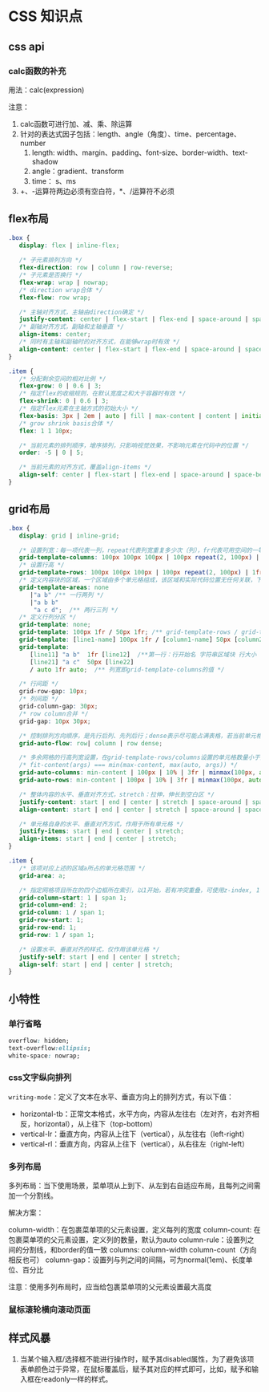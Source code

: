 # CSS 知识点

## css api

### calc函数的补充

用法：calc(expression)

注意：
1. calc函数可进行加、减、乘、除运算
2. 针对的表达式因子包括：length、angle（角度）、time、percentage、number
   1. length: width、margin、padding、font-size、border-width、text-shadow
   2. angle：gradient、transform 
   3. time： s、ms
3. +、-运算符两边必须有空白符，*、/运算符不必须

## flex布局

```css
.box {
   display: flex | inline-flex;
   
   /* 子元素排列方向 */
   flex-direction: row | column | row-reverse;
   /* 子元素是否换行 */
   flex-wrap: wrap | nowrap;
   /* direction wrap合体 */
   flex-flow: row wrap;

   /* 主轴对齐方式，主轴由direction确定 */
   justify-content: center | flex-start | flex-end | space-around | space-between;
   /* 副轴对齐方式，副轴和主轴垂直 */
   align-items: center;
   /* 同时有主轴和副轴时的对齐方式，在能够wrap时有效 */
   align-content: center | flex-start | flex-end | space-around | space-between;
}

.item {
   /* 分配剩余空间的相对比例 */
   flex-grow: 0 | 0.6 | 3;
   /* 指定flex的收缩规则，在默认宽度之和大于容器时有效 */
   flex-shrink: 0 | 0.6 | 3;
   /* 指定flex元素在主轴方式的初始大小 */
   flex-basis: 3px | 2em | auto | fill | max-content | content | initial;
   /* grow shrink basis合体 */
   flex: 1 1 10px;

   /* 当前元素的排列顺序，增序排列，只影响视觉效果，不影响元素在代码中的位置 */
   order: -5 | 0 | 5;

   /* 当前元素的对齐方式，覆盖align-items */
   align-self: center | flex-start | flex-end | space-around | space-between;
}
```

## grid布局

```css
.box {
   display: grid | inline-grid;

   /* 设置列宽：每一项代表一列，repeat代表列宽重复多少次（列），fr代表可用空间的一等份 */
   grid-template-columns: 100px 100px 100px | 100px repeat(2, 100px) | 1fr 1fr 1fr | 100px 100px minmax(100px 3fr) | 100px auto 100px;
   /* 设置行高 */
   grid-template-rows: 100px 100px 100px | 100px repeat(2, 100px) | 1fr 1fr 1fr | 100px 100px minmax(100px 3fr) | 100px auto 100px;
   /* 定义内容块的区域，一个区域由多个单元格组成，该区域和实际代码位置无任何关联，下列的字母代表区域块所占领的单元格，通过给块类设置grid-area为该值即可 */
   grid-template-areas: none
      |"a b" /** 一行两列 */
      |"a b b"
       "a c d";  /** 两行三列 */
   /* 定义行列分区 */
   grid-template: none;
   grid-template: 100px 1fr / 50px 1fr; /** grid-template-rows / grid-template-columns */
   grid-template: [line1-name] 100px 1fr / [column1-name] 50px [column2-name] 1fr; /** 这里设置了每个单元格前面的那条线的名称 */
   grid-template: 
      [line11] "a b"  1fr [line12]  /**第一行：行开始名 字符串区域块 行大小 行结束名 */
      [line21] "a c"  50px [line22]
      / auto 1fr auto;  /** 列宽即grid-template-columns的值 */

   /* 行间距 */
   grid-row-gap: 10px;
   /* 列间距 */
   grid-column-gap: 30px;
   /* row column合并 */
   grid-gap: 10px 30px;

   /* 控制排列方向顺序，是先行后列、先列后行；dense表示尽可能占满表格，若当前单元格大于剩余宽度，会让后者先填上去 */
   grid-auto-flow: row| column | row dense;

   /* 多余网格的行高列宽设置，在grid-template-rows/columns设置的单元格数量小于实际的单元格数量时有效，用法同grid-template-* */
   /* fit-content(args) === min(max-content, max(auto, args)) */
   grid-auto-columns: min-content | 100px | 10% | 3fr | minmax(100px, auto) | fit-content(10%) | 1fr 1fr 1fr;
   grid-auto-rows: min-content | 100px | 10% | 3fr | minmax(100px, auto) | fit-content(10%) | 1fr 1fr 1fr;

   /* 整体内容的水平、垂直对齐方式，stretch：拉伸，伸长到空白区 */
   justify-content: start | end | center | stretch | space-around | space-between;
   align-content: start | end | center | stretch | space-around | space-between;

   /* 单元格自身的水平、垂直对齐方式，作用于所有单元格 */
   justify-items: start | end | center | stretch;
   align-items: start | end | center | stretch;
}

.item {
   /* 该项对应上述的区域a所占的单元格范围 */
   grid-area: a;

   /* 指定网格项目所在的四个边框所在索引，以1开始，若有冲突重叠，可使用z-index, 1代表索引，而span 1代表占据1个单元格 */
   grid-column-start: 1 | span 1;
   grid-column-end: 2;
   grid-column: 1 / span 1;
   grid-row-start: 1;
   grid-row-end: 1;
   grid-row: 1 / span 1;

   /* 设置水平、垂直对齐的样式，仅作用该单元格 */
   justify-self: start | end | center | stretch;
   align-self: start | end | center | stretch;
}
```

## 小特性

### 单行省略

```css
overflow: hidden;
text-overflow:ellipsis;
white-space: nowrap;
```

### css文字纵向排列

`writing-mode`：定义了文本在水平、垂直方向上的排列方式，有以下值：
- horizontal-tb：正常文本格式，水平方向，内容从左往右（左对齐，右对齐相反，horizontal），从上往下（top-bottom）
- vertical-lr：垂直方向，内容从上往下（vertical），从左往右（left-right）
- vertical-rl：垂直方向，内容从上往下（vertical），从右往左（right-left）

### 多列布局

多列布局：当下使用场景，菜单项从上到下、从左到右自适应布局，且每列之间需加一个分割线。
  
解决方案：

column-width：在包裹菜单项的父元素设置，定义每列的宽度
column-count: 在包裹菜单项的父元素设置，定义列的数量，默认为auto
column-rule：设置列之间的分割线，和border的值一致
columns: column-width column-count（方向相反也可）
column-gap：设置列与列之间的间隔，可为normal(1em)、长度单位、百分比

注意：使用多列布局时，应当给包裹菜单项的父元素设置最大高度

### 鼠标滚轮横向滚动页面

## 样式风暴

1. 当某个输入框/选择框不能进行操作时，赋予其disabled属性，为了避免该项表单颜色过于异常，在鼠标覆盖后，赋予其对应的样式即可，比如，赋予和输入框在readonly一样的样式。
